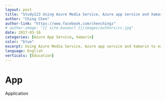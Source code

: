 ```yaml
---
layout: post
title: "Study123 Using Azure Media Service, Azure app service and Xamarin for better learning experience"
author: "Ching Chen"
author-link: "https://www.facebook.com/chenchingz"
# author-image: "{{ site.baseurl }}/images/authors/cc.jpg"
date: 2017-03-16
categories: [Azure App Service, Xamarin]
color: "blue"
excerpt: Using Azure Media Service, Azure app service and Xamarin to expand the learning experience from school to home, from home to everywhere.
language: English
verticals: [Education]
---
```


# App
Application
